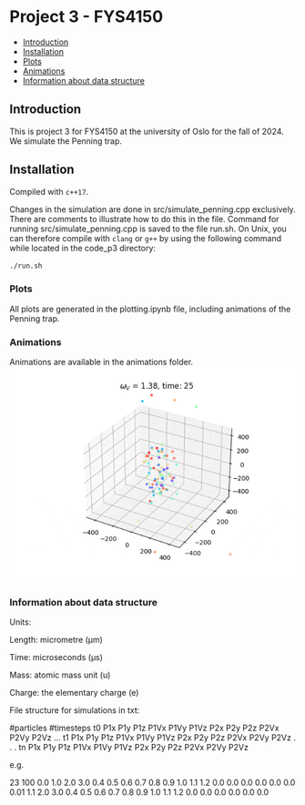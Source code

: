 

# Project 3 - FYS4150 <!-- omit in toc -->

- [Introduction](#introduction)
- [Installation](#installation)
- [Plots](#plots)
- [Animations](#animations)
- [Information about data structure](#information-about-data-structure)

## Introduction
This is project 3 for FYS4150 at the university of Oslo for the fall of 2024. 
We simulate the Penning trap. 


## Installation
Compiled with `c++17`.

Changes in the simulation are done in src/simulate_penning.cpp exclusively. 
There are comments to illustrate how to do this in the file.
Command for running src/simulate_penning.cpp is saved to the file run.sh.
On Unix, you can therefore compile with `clang` or `g++` by using the following command while located in the code_p3 directory:

```bash
./run.sh
```

### Plots
All plots are generated in the plotting.ipynb file, including animations of the Penning trap. 

### Animations
Animations are available in the animations folder.
![Example](animationgif.gif)

### Information about data structure

Units: 

Length: micrometre (µm)

Time: microseconds (µs)

Mass: atomic mass unit (u)

Charge: the elementary charge (e)


File structure for simulations in txt:

#particles #timesteps
t0
P1x P1y P1z P1Vx P1Vy P1Vz
P2x P2y P2z P2Vx P2Vy P2Vz
...
t1
P1x P1y P1z P1Vx P1Vy P1Vz
P2x P2y P2z P2Vx P2Vy P2Vz
.
.
.
tn
P1x P1y P1z P1Vx P1Vy P1Vz
P2x P2y P2z P2Vx P2Vy P2Vz

e.g.

23 100
0.0
1.0 2.0 3.0 0.4 0.5 0.6
0.7 0.8 0.9 1.0 1.1 1.2
0.0 0.0 0.0 0.0 0.0 0.0
0.01
1.1 2.0 3.0 0.4 0.5 0.6
0.7 0.8 0.9 1.0 1.1 1.2
0.0 0.0 0.0 0.0 0.0 0.0
